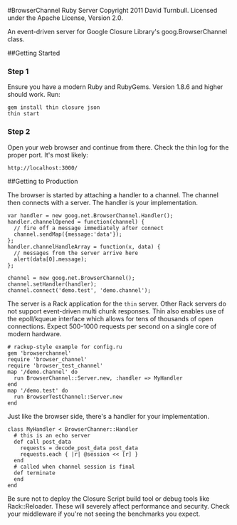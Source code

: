 #BrowserChannel Ruby Server
Copyright 2011 David Turnbull. Licensed under the Apache License, Version 2.0.

An event-driven server for Google Closure Library's goog.BrowserChannel class.

##Getting Started

### Step 1
Ensure you have a modern Ruby and RubyGems.
Version 1.8.6 and higher should work.  Run:

    gem install thin closure json
    thin start

### Step 2
Open your web browser and continue from there.
Check the thin log for the proper port.
It's most likely:

    http://localhost:3000/

##Getting to Production

The browser is started by attaching a handler to a channel.  The channel
then connects with a server.  The handler is your implementation.

    var handler = new goog.net.BrowserChannel.Handler();
    handler.channelOpened = function(channel) {
      // fire off a message immediately after connect
      channel.sendMap({message:'data'});
    };
    handler.channelHandleArray = function(x, data) {
      // messages from the server arrive here
      alert(data[0].message);
    };

    channel = new goog.net.BrowserChannel();
    channel.setHandler(handler);
    channel.connect('demo.test', 'demo.channel');

The server is a Rack application for the `thin` server.  Other Rack servers do
not support event-driven multi chunk responses.  Thin also enables use of the
epoll/kqueue interface which allows for tens of thousands of open connections.
Expect 500-1000 requests per second on a single core of modern hardware.

    # rackup-style example for config.ru
    gem 'browserchannel'
    require 'browser_channel'
    require 'browser_test_channel'
    map '/demo.channel' do
      run BrowserChannel::Server.new, :handler => MyHandler
    end
    map '/demo.test' do
      run BrowserTestChannel::Server.new
    end

Just like the browser side, there's a handler for your implementation.

    class MyHandler < BrowserChanner::Handler
      # this is an echo server
      def call post_data
        requests = decode_post_data post_data
        requests.each { |r| @session << [r] }
      end
      # called when channel session is final
      def terminate
      end
    end

Be sure not to deploy the Closure Script build tool or debug tools like
Rack::Reloader. These will severely affect performance and security.
Check your middleware if you're not seeing the benchmarks you expect.
